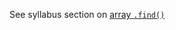 See syllabus section on [array `.find()`](https://codeyourfuture.github.io/syllabus-master/js-core/week-06/lesson.html#array-find)
